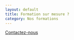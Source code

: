 ```yaml
---
layout: default
title: Formation sur mesure ?
category: Nos formations
---
```


[Contactez-nous](http://lechoixdescouleurs.fr/contact)
